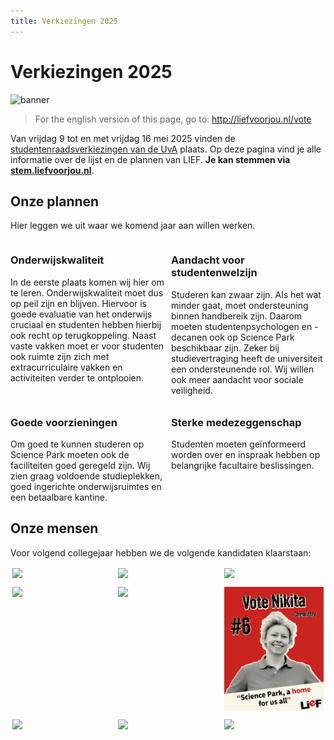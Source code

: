 ```yaml
---
title: Verkiezingen 2025
---
```

# Verkiezingen 2025
![banner](assets/imgs/verkiezingen2025/website_01.jpg)

> For the english version of this page, go to: http://liefvoorjou.nl/vote

Van vrijdag 9 tot en met vrijdag 16 mei 2025 vinden de [studentenraadsverkiezingen van de UvA](https://student.uva.nl/onderwerpen/studentenraadsverkiezingen) plaats. Op deze pagina vind je alle informatie over de lijst en de plannen van LIEF. **Je kan stemmen via [stem.liefvoorjou.nl](http://stem.liefvoorjou.nl)**.

## Onze plannen
Hier leggen we uit waar we komend jaar aan willen werken.

<div style="display: grid; grid-template-columns: 1fr 1fr; gap: 10px;">
  <div><h3>Onderwijskwaliteit</h3>In de eerste plaats komen wij hier om te leren. Onderwijskwaliteit moet dus op peil zijn en blijven. Hiervoor is goede evaluatie van het onderwijs cruciaal en studenten hebben hierbij ook recht op terugkoppeling. Naast vaste vakken moet er voor studenten ook ruimte zijn zich met extracurriculaire vakken en activiteiten verder te ontplooien.</div>
  <div><h3>Aandacht voor studentenwelzijn</h3>Studeren kan zwaar zijn. Als het wat minder gaat, moet ondersteuning binnen handbereik zijn. Daarom moeten studentenpsychologen en -decanen ook op Science Park beschikbaar zijn. Zeker bij studievertraging heeft de universiteit een ondersteunende rol. Wij willen ook meer aandacht voor sociale veiligheid.</div>
  <div><h3>Goede voorzieningen</h3>Om goed te kunnen studeren op Science Park moeten ook de faciliteiten goed geregeld zijn. Wij zien graag voldoende studieplekken, goed ingerichte onderwijsruimtes en een betaalbare kantine.</div>
  <div><h3>Sterke medezeggenschap</h3>Studenten moeten geïnformeerd worden over en inspraak hebben op belangrijke facultaire beslissingen.</div>
</div>



## Onze mensen
Voor volgend collegejaar hebben we de volgende kandidaten klaarstaan:
<div style="display: grid; grid-template-columns: repeat(3, 1fr); gap: 5px;">
  <div style="padding: 2pt;"><img src="assets/imgs/verkiezingen2025/socials ENkandidaten_01.jpg" width=100%></div>
  <div style="padding: 2pt;"><img src="assets/imgs/verkiezingen2025/socials ENkandidaten_02.jpg" width=100%></div>
  <div style="padding: 2pt;"><img src="assets/imgs/verkiezingen2025/socials ENkandidaten_03.jpg" width=100%></div>
  <div style="padding: 2pt;"><img src="assets/imgs/verkiezingen2025/socials ENkandidaten_04.jpg" width=100%></div>
  <div style="padding: 2pt;"><img src="assets/imgs/verkiezingen2025/socials ENkandidaten_05.jpg" width=100%></div>
  <div style="padding: 2pt;"><img src="assets/imgs/verkiezingen2025/socials ENkandidaten_06.png" width=100%></div>
  <div style="padding: 2pt;"><img src="assets/imgs/verkiezingen2025/socials ENkandidaten_07.jpg" width=100%></div>
  <div style="padding: 2pt;"><img src="assets/imgs/verkiezingen2025/socials ENkandidaten_08.jpg" width=100%></div>
  <div style="padding: 2pt;"><img src="assets/imgs/verkiezingen2025/socials ENkandidaten_09.jpg" width=100%></div>
</div>


